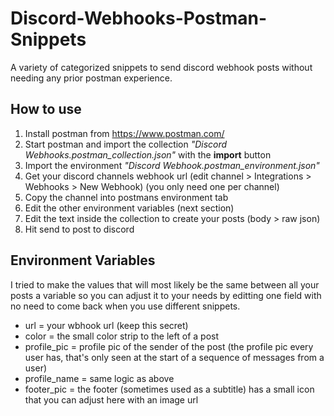# Discord-Webhooks-Postman-Snippets
A variety of categorized snippets to send discord webhook posts without needing any prior postman experience.

## How to use
1. Install postman from https://www.postman.com/
2. Start postman and import the collection *"Discord Webhooks.postman_collection.json"* with the **import** button
3. Import the environment *"Discord Webhook.postman_environment.json"*
4. Get your discord channels webhook url (edit channel > Integrations > Webhooks > New Webhook) (you only need one per channel)
5. Copy the channel into postmans environment tab
6. Edit the other environment variables (next section)
7. Edit the text inside the collection to create your posts (body > raw json)
8. Hit send to post to discord

## Environment Variables ##
I tried to make the values that will most likely be the same between all your posts a variable so you can adjust it to your needs by editting one field with no need to come back when you use different snippets.

* url = your wbhook url (keep this secret)
* color = the small color strip to the left of a post
* profile_pic = profile pic of the sender of the post (the profile pic every user has, that's only seen at the start of a sequence of messages from a user)
* profile_name = same logic as above
* footer_pic = the footer (sometimes used as a subtitle) has a small icon that you can adjust here with an image url
